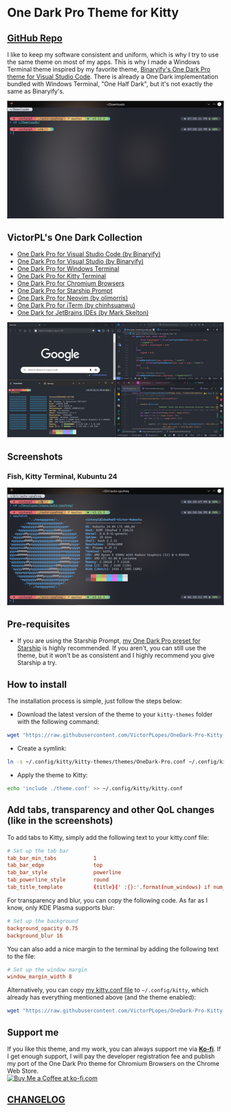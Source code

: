 # One Dark Pro Theme for Kitty

## [GitHub Repo](https://github.com/VictorPLopes/OneDark-Pro-Kitty-Terminal)

I like to keep my software consistent and uniform, which is why I try to use the same theme on most of my apps. This is why I made a Windows Terminal theme inspired by my favorite theme, [Binaryify's One Dark Pro theme for Visual Studio Code](https://github.com/Binaryify/OneDark-Pro). There is already a One Dark implementation bundled with Windows Terminal, "One Half Dark", but it's not exactly the same as Binaryify's.

![Kitty Terminal](./screenshots/one-dark-pro.png)

## VictorPL's One Dark Collection

- [One Dark Pro for Visual Studio Code (by Binaryify)](https://github.com/Binaryify/OneDark-Pro)
- [One Dark Pro for Visual Studio (by Binaryify)](https://marketplace.visualstudio.com/items?itemName=zhuangtongfa.onedarkpro)
- [One Dark Pro for Windows Terminal](https://github.com/VictorPLopes/OneDark-Pro-Windows-Terminal)
- [One Dark Pro for Kitty Terminal](https://github.com/VictorPLopes/OneDark-Pro-Kitty-Terminal)
- [One Dark Pro for Chromium Browsers](https://github.com/VictorPLopes/OneDark-Pro-Chromium)
- [One Dark Pro for Starship Prompt](https://github.com/VictorPLopes/OneDark-Pro-Starship)
- [One Dark Pro for Neovim (by olimorris)](https://github.com/olimorris/onedarkpro.nvim)
- [One Dark Pro for iTerm (by chinhsuanwu)](https://github.com/chinhsuanwu/one-dark-pro-iterm)
- [One Dark for JetBrains IDEs (by Mark Skelton)](https://plugins.jetbrains.com/plugin/11938-one-dark-theme)

![One Dark Pro Collection](./screenshots/one-dark-pro-collection.png)

## Screenshots

### Fish, Kitty Terminal, Kubuntu 24

![Linux](./screenshots/one-dark-pro-kubuntu.png)

## Pre-requisites

- If you are using the Starship Prompt, [my One Dark Pro preset for Starship](https://github.com/VictorPLopes/OneDark-Pro-Starship) is highly recommended. If you aren't, you can still use the theme, but it won't be as consistent and I highly recommend you give Starship a try.

## How to install

The installation process is simple, just follow the steps below:

- Download the latest version of the theme to your `kitty-themes` folder with the following command:

```bash
wget "https://raw.githubusercontent.com/VictorPLopes/OneDark-Pro-Kitty-Terminal/main/kitty-themes/OneDark-Pro.conf" -P ~/.config/kitty/kitty-themes/themes
```

- Create a symlink:

```bash
ln -s ~/.config/kitty/kitty-themes/themes/OneDark-Pro.conf ~/.config/kitty/theme.conf
```

- Apply the theme to Kitty:

```bash
echo 'include ./theme.conf' >> ~/.config/kitty/kitty.conf
```

## Add tabs, transparency and other QoL changes (like in the screenshots)

To add tabs to Kitty, simply add the following text to your kitty.conf file:

```conf
# Set up the tab bar
tab_bar_min_tabs            1
tab_bar_edge                top
tab_bar_style               powerline
tab_powerline_style         round
tab_title_template          {title}{' :{}:'.format(num_windows) if num_windows > 1 else ''}
```

For transparency and blur, you can copy the following code. As far as I know, only KDE Plasma supports blur:

```conf
# Set up the background
background_opacity 0.75
background_blur 16
```

You can also add a nice margin to the terminal by adding the following text to the file:

```conf
# Set up the window margin
window_margin_width 8
```

Alternatively, you can copy [my kitty.conf file](./kitty.conf) to `~/.config/kitty`, which already has everything mentioned above (and the theme enabled):

```bash
wget "https://raw.githubusercontent.com/VictorPLopes/OneDark-Pro-Kitty-Terminal/main/master/kitty.conf" -P ~/.config/kitty
```

## Support me

If you like this theme, and my work, you can always support me via **[Ko-fi](https://ko-fi.com/victorplopes)**. If I get enough support, I will pay the developer registration fee and publish my port of the One Dark Pro theme for Chromium Browsers on the Chrome Web Store.
</br>
<a href='https://ko-fi.com/S6S7DTZCA' target='_blank'><img height='36' style='border:0px;height:36px;' src='https://storage.ko-fi.com/cdn/kofi2.png?v=3' border='0' alt='Buy Me a Coffee at ko-fi.com' /></a>

## [CHANGELOG](./CHANGELOG.md)
